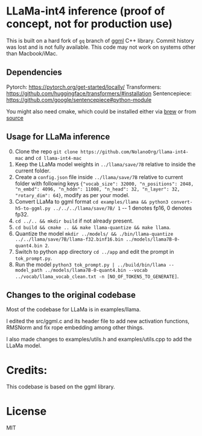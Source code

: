 # LLaMa-int4 inference (proof of concept, not for production use)

This is built on a hard fork of `gq` branch of [ggml](https://github.com/ggerganov/ggml) C++ library. Commit history was lost and is not fully available. This code may not work on systems other than Macbook/iMac.

## Dependencies
Pytorch: https://pytorch.org/get-started/locally/
Transformers: https://github.com/huggingface/transformers/#installation
Sentencepiece: https://github.com/google/sentencepiece#python-module

You might also need cmake, which could be installed either via [brew](https://formulae.brew.sh/formula/cmake) or from [source](https://cmake.org/)

## Usage for LLaMa inference

0. Clone the repo `git clone https://github.com/NolanoOrg/llama-int4-mac` and `cd llama-int4-mac`
1. Keep the LLaMa model weights in `../llama/save/7B` relative to inside the current folder.
2. Create a `config.json` file inside `../llama/save/7B` relative to current folder with following keys `{"vocab_size": 32000, "n_positions": 2048, "n_embd": 4096, "n_hddn": 11008, "n_head": 32, "n_layer": 32, "rotary_dim": 64}`, modify as per your model.
3. Convert LLaMa to ggml format `cd examples/llama && python3 convert-h5-to-ggml.py ../../../llama/save/7B/ 1` -- 1 denotes fp16, 0 denotes fp32.
4. `cd ../.. && mkdir build` if not already present.
5. `cd build && cmake .. && make llama-quantize && make llama`.
6. Quantize the model `mkdir ../models/ && ./bin/llama-quantize ../../llama/save/7B/llama-f32.binf16.bin ../models/llama7B-0-quant4.bin 2`.
7. Switch to python app directory `cd ../app` and edit the prompt in `tok_prompt.py`.
8. Run the model `python3 tok_prompt.py | ../build/bin/llama --model_path ../models/llama7B-0-quant4.bin --vocab ../vocab/llama_vocab_clean.txt -n [NO_OF_TOKENS_TO_GENERATE]`.

## Changes to the original codebase

Most of the codebase for LLaMa is in examples/llama.

I edited the src/ggml.c and its header file to add new activation functions, RMSNorm and fix rope embedding among other things.

I also made changes to examples/utils.h and examples/utils.cpp to add the LLaMa model.

# Credits:

This codebase is based on the ggml library.

# License
MIT

